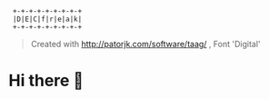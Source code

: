 ```
 +-+-+-+-+-+-+-+-+
 |D|E|C|f|r|e|a|k|
 +-+-+-+-+-+-+-+-+
```
> Created with http://patorjk.com/software/taag/ , Font 'Digital'

# Hi there 👋

<!--
**decfreak/decfreak** is a ✨ _special_ ✨ repository because its `README.md` (this file) appears on your GitHub profile.

Here are some ideas to get you started:

- 🔭 I’m currently working on ...
- 🌱 I’m currently learning ...
- 👯 I’m looking to collaborate on ...
- 🤔 I’m looking for help with ...
- 💬 Ask me about ...
- 📫 How to reach me: ...
- 😄 Pronouns: ...
- ⚡ Fun fact: ...
-->
